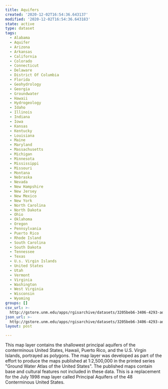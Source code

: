 ```yaml
---
title: Aquifers
created: '2020-12-02T16:54:36.643137'
modified: '2020-12-02T16:54:36.643183'
state: active
type: dataset
tags:
  - Alabama
  - Aquifer
  - Arizona
  - Arkansas
  - California
  - Colorado
  - Connecticut
  - Delaware
  - District Of Columbia
  - Florida
  - Geohydrology
  - Georgia
  - Groundwater
  - Hawaii
  - Hydrogeology
  - Idaho
  - Illinois
  - Indiana
  - Iowa
  - Kansas
  - Kentucky
  - Louisiana
  - Maine
  - Maryland
  - Massachusetts
  - Michigan
  - Minnesota
  - Mississippi
  - Missouri
  - Montana
  - Nebraska
  - Nevada
  - New Hampshire
  - New Jersey
  - New Mexico
  - New York
  - North Carolina
  - North Dakota
  - Ohio
  - Oklahoma
  - Oregon
  - Pennsylvania
  - Puerto Rico
  - Rhode Island
  - South Carolina
  - South Dakota
  - Tennessee
  - Texas
  - U.s. Virgin Islands
  - United States
  - Utah
  - Vermont
  - Virginia
  - Washington
  - West Virginia
  - Wisconsin
  - Wyoming
groups: []
csv_url: >-
  http://gstore.unm.edu/apps/rgisarchive/datasets/3205beb6-3406-4293-adef-a59ff0575965/aquifrp025.derived.csv
json_url: >-
  http://gstore.unm.edu/apps/rgisarchive/datasets/3205beb6-3406-4293-adef-a59ff0575965/aquifrp025.derived.json
layout: post

---
```

This map layer contains the shallowest principal aquifers of the conterminous
                United States, Hawaii, Puerto Rico, and the U.S. Virgin Islands, portrayed as
                polygons. The map layer was developed as part of the effort to produce the maps
                published at 1:2,500,000 in the printed series "Ground Water Atlas of the United
                States". The published maps contain base and cultural features not included in these
                data. This is a replacement for the July 1998 map layer called Principal Aquifers of
                the 48 Conterminous United States.
